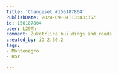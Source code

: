 ```yaml
---
Title: 'Changeset #156187804'
PublishDate: 2024-09-04T13:43:35Z
id: 156187804
user: L29Ah
comment: Žukotrlica buildings and roads
created_by: iD 2.30.2
tags:
- Montenegro
- Bar

---
```

